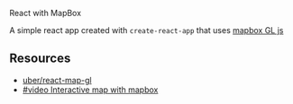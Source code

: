 React with MapBox

A simple react app created with `create-react-app` that uses [mapbox GL js](https://github.com/mapbox/mapbox-gl-js)

## Resources
- [uber/react-map-gl](https://uber.github.io/react-map-gl/#/)
- [#video Interactive map with mapbox](https://dev.to/leighhalliday/mapbox-interactive-maps-in-react-video-4pj2)
